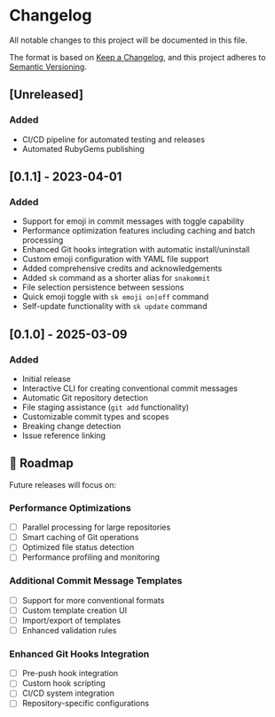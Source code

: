 # Changelog

All notable changes to this project will be documented in this file.

The format is based on [Keep a Changelog](https://keepachangelog.com/en/1.0.0/),
and this project adheres to [Semantic Versioning](https://semver.org/spec/v2.0.0.html).

## [Unreleased]
### Added
- CI/CD pipeline for automated testing and releases
- Automated RubyGems publishing

## [0.1.1] - 2023-04-01
### Added
- Support for emoji in commit messages with toggle capability
- Performance optimization features including caching and batch processing
- Enhanced Git hooks integration with automatic install/uninstall
- Custom emoji configuration with YAML file support
- Added comprehensive credits and acknowledgements
- Added `sk` command as a shorter alias for `snakommit`
- File selection persistence between sessions
- Quick emoji toggle with `sk emoji on|off` command
- Self-update functionality with `sk update` command

## [0.1.0] - 2025-03-09
### Added
- Initial release
- Interactive CLI for creating conventional commit messages
- Automatic Git repository detection
- File staging assistance (`git add` functionality)
- Customizable commit types and scopes
- Breaking change detection
- Issue reference linking

## 🚀 Roadmap

Future releases will focus on:

### Performance Optimizations
- [ ] Parallel processing for large repositories
- [ ] Smart caching of Git operations
- [ ] Optimized file status detection
- [ ] Performance profiling and monitoring

### Additional Commit Message Templates
- [ ] Support for more conventional formats
- [ ] Custom template creation UI
- [ ] Import/export of templates
- [ ] Enhanced validation rules

### Enhanced Git Hooks Integration
- [ ] Pre-push hook integration
- [ ] Custom hook scripting
- [ ] CI/CD system integration
- [ ] Repository-specific configurations 